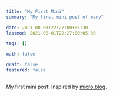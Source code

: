 ```yaml
---
title: "My First Mini"
summary: "My first mini post of many"

date: 2021-08-01T22:27:00+05:30
lastmod: 2021-08-01T22:27:00+05:30

tags: []

math: false

draft: false
featured: false
---
```


My first mini post! Inspired by [micro.blog](https://micro.blog).